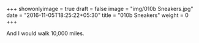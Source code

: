 +++
showonlyimage = true
draft = false
image = "img/010b Sneakers.jpg"
date = "2016-11-05T18:25:22+05:30"
title = "010b Sneakers"
weight = 0
+++

And I would walk 10,000 miles.

